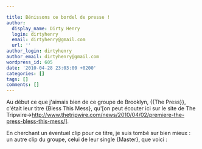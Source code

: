 ```yaml
---

title: Bénissons ce bordel de presse !
author:
  display_name: Dirty Henry
  login: dirtyhenry
  email: dirtyhenry@gmail.com
  url: ''
author_login: dirtyhenry
author_email: dirtyhenry@gmail.com
wordpress_id: 605
date: '2010-04-28 23:03:00 +0200'
categories: []
tags: []
comments: []
---
```

Au début ce que j'aimais bien de ce groupe de Brooklyn, {{The Press}}, c'était leur titre {Bless This Mess}, qu'[on peut écouter ici sur le site de The Tripwire->http://www.thetripwire.com/news/2010/04/02/premiere-the-press-bless-this-mess/].

En cherchant un éventuel clip pour ce titre, je suis tombé sur bien mieux : un autre clip du groupe, celui de leur single {Master}, que voici : 

<object width="500" height="300"><param name="movie" value="http://www.youtube.com/v/k0pI2vIa-Uk&hl=fr_FR&fs=1&"></param><param name="allowFullScreen" value="true"></param><param name="allowscriptaccess" value="always"></param><embed src="http://www.youtube.com/v/k0pI2vIa-Uk&hl=fr_FR&fs=1&" type="application/x-shockwave-flash" allowscriptaccess="always" allowfullscreen="true" width="500" height="300"></embed></object>
